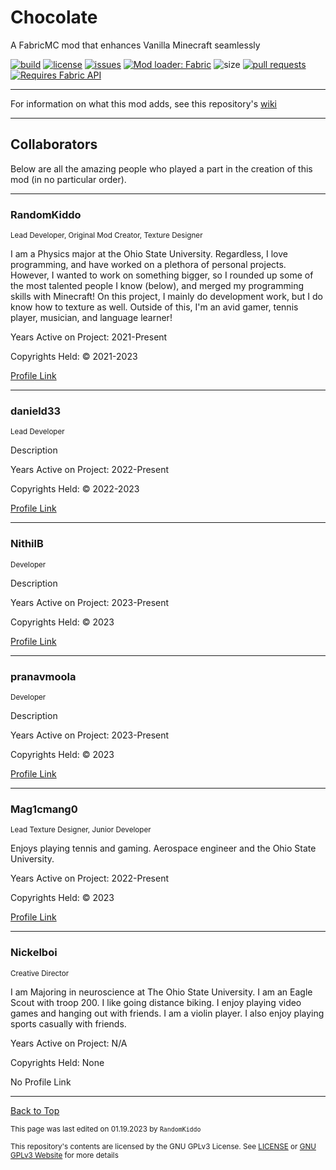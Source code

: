 # Chocolate

A FabricMC mod that enhances Vanilla Minecraft seamlessly

[![build](https://github.com/RandomKiddo/ChocolateMod/actions/workflows/build.yml/badge.svg)](https://github.com/RandomKiddo/ChocolateMod/actions/workflows/build.yml)
[![license](https://img.shields.io/github/license/RandomKiddo/ChocolateMod)](https://www.gnu.org/licenses/gpl-3.0.en.html)
[![issues](https://img.shields.io/github/issues/RandomKiddo/ChocolateMod)](https://github.com/RandomKiddo/Chocolate/issues)
[![Mod loader: Fabric](https://img.shields.io/badge/modloader-Fabric-1976d2?style=flat&logo=data:image/png)](https://fabricmc.net)
![size](https://img.shields.io/github/repo-size/RandomKiddo/ChocolateMod?color=yellow)
[![pull requests](https://img.shields.io/github/issues-pr-raw/RandomKiddo/ChocolateMod?color=purple)](https://github.com/RandomKiddo/ChocolateMod/pulls)
[![Requires Fabric API](https://i.imgur.com/Ol1Tcf8.png)](https://www.curseforge.com/minecraft/mc-mods/fabric-api)

___

For information on what this mod adds, see this repository's [wiki](https://github.com/RandomKiddo/Chocolate/wiki)

___
## Collaborators

Below are all the amazing people who played a part in the creation of this mod (in no particular order).

___

### RandomKiddo

<sub>Lead Developer, Original Mod Creator, Texture Designer</sub>

I am a Physics major at the Ohio State University. Regardless, I love programming, and have worked on a plethora of personal projects. 
However, I wanted to work on something bigger, so I rounded up some of the most talented people I know (below), and merged my programming skills with Minecraft!
On this project, I mainly do development work, but I do know how to texture as well. Outside of this, I'm an avid gamer, tennis player, musician, and language learner! 

Years Active on Project: 2021-Present

Copyrights Held: © 2021-2023

[Profile Link](https://github.com/RandomKiddo)

___

### danield33

<sub>Lead Developer</sub>

Description

Years Active on Project: 2022-Present

Copyrights Held: © 2022-2023

[Profile Link](https://github.com/danield33)

___

### NithilB

<sub>Developer</sub>

Description

Years Active on Project: 2023-Present

Copyrights Held: © 2023

[Profile Link](https://github.com/NithilB)

___

### pranavmoola

<sub>Developer</sub>

Description

Years Active on Project: 2023-Present

Copyrights Held: © 2023

[Profile Link](https://github.com/pranavmoola)

___

### Mag1cmang0

<sub>Lead Texture Designer, Junior Developer</sub>

Enjoys playing tennis and gaming. Aerospace engineer and the Ohio State University.

Years Active on Project: 2022-Present

Copyrights Held: © 2023

[Profile Link](https://github.com/Mag1cmang0)

___

### Nickelboi

<sub>Creative Director</sub>

I am Majoring in neuroscience at The Ohio State University. I am an Eagle Scout with troop 200. I like going distance biking. I enjoy playing video games and hanging out with friends. I am a violin player. I also enjoy playing sports casually with friends.

Years Active on Project: N/A

Copyrights Held: None

No Profile Link

___

[Back to Top](#chocolate)

<sub>This page was last edited on 01.19.2023 by `RandomKiddo`</sub>

<sub>This repository's contents are licensed by the GNU GPLv3 License. See [LICENSE](https://github.com/RandomKiddo/ChocolateMod/blob/master/LICENSE) or [GNU GPLv3 Website](https://www.gnu.org/licenses/gpl-3.0.en.html) for more details</sub>